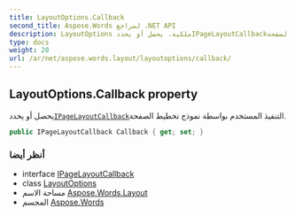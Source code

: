 ```yaml
---
title: LayoutOptions.Callback
second_title: Aspose.Words لمراجع .NET API
description: LayoutOptions ملكية. يحصل أو يحددIPageLayoutCallbackالتنفيذ المستخدم بواسطة نموذج تخطيط الصفحة.
type: docs
weight: 20
url: /ar/net/aspose.words.layout/layoutoptions/callback/
---
```

## LayoutOptions.Callback property

يحصل أو يحدد[`IPageLayoutCallback`](../../ipagelayoutcallback/)التنفيذ المستخدم بواسطة نموذج تخطيط الصفحة.

```csharp
public IPageLayoutCallback Callback { get; set; }
```

### أنظر أيضا

* interface [IPageLayoutCallback](../../ipagelayoutcallback/)
* class [LayoutOptions](../)
* مساحة الاسم [Aspose.Words.Layout](../../layoutoptions/)
* المجسم [Aspose.Words](../../../)


